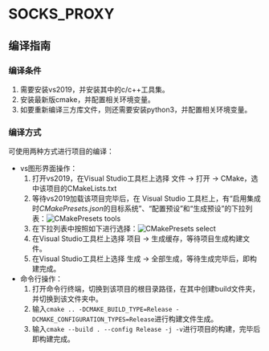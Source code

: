 # SOCKS_PROXY

## 编译指南

### 编译条件

1. 需要安装vs2019，并安装其中的c/c++工具集。
2. 安装最新版cmake，并配置相关环境变量。
3. 如要重新编译三方库文件，则还需要安装python3，并配置相关环境变量。

### 编译方式

可使用两种方式进行项目的编译：
* vs图形界面操作：
    1. 打开vs2019，在Visual Studio工具栏上选择 文件 -> 打开 -> CMake，选中该项目的CMakeLists.txt
    2. 等待vs2019加载该项目完毕后，在 Visual Studio 工具栏上，有“启用集成时*CMakePresets.json*的目标系统”、“配置预设”和“生成预设”的下拉列表：![CMakePresets tools](https://learn.microsoft.com/zh-cn/cpp/build/media/target-system-dropdown.png?view=msvc-170)
    3. 在下拉列表中按照如下进行选择：![CMakePresets select](vs2019_preset.png)
    4. 在Visual Studio工具栏上选择 项目 -> 生成缓存，等待项目生成构建文件。
    5. 在Visual Studio工具栏上选择 生成 -> 全部生成，等待生成完毕后，即构建完成。
* 命令行操作：
    1. 打开命令行终端，切换到该项目的根目录路径，在其中创建build文件夹，并切换到该文件夹中。
    2. 输入`cmake .. -DCMAKE_BUILD_TYPE=Release -DCMAKE_CONFIGURATION_TYPES=Release`进行构建文件生成。
    3. 输入`cmake --build . --config Release -j -v`进行项目的构建，完毕后即构建完成。
    <!-- 2. 输入`cmake -S . -B build --preset windows-release`进行构建文件生成。
    4. 构建文件生成完毕后，输入`cmake --build build --preset windows-release -j`进行项目的构建，完毕后即构建完成。 -->
